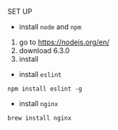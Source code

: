 SET UP

* install `node` and `npm`

 1. go to https://nodejs.org/en/
 1. download 6.3.0
 1. install


* install `eslint`

 `npm install eslint -g`

* install `nginx`

 `brew install nginx`
